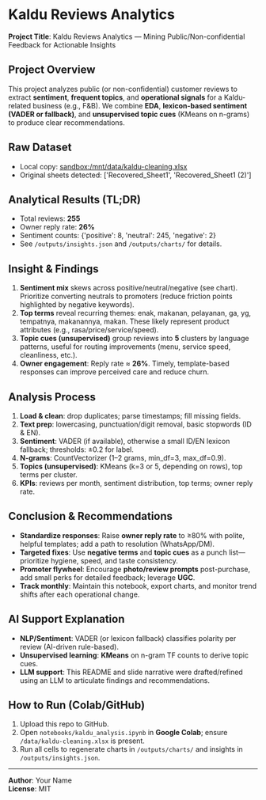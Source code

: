 # Kaldu Reviews Analytics

**Project Title**: Kaldu Reviews Analytics — Mining Public/Non-confidential Feedback for Actionable Insights

## Project Overview
This project analyzes public (or non-confidential) customer reviews to extract **sentiment**, **frequent topics**, and **operational signals** for a Kaldu-related business (e.g., F&B). We combine **EDA**, **lexicon-based sentiment (VADER or fallback)**, and **unsupervised topic cues** (KMeans on n-grams) to produce clear recommendations.

## Raw Dataset
- Local copy: [sandbox:/mnt/data/kaldu-cleaning.xlsx](sandbox:/mnt/data/kaldu-cleaning.xlsx)
- Original sheets detected: ['Recovered_Sheet1', 'Recovered_Sheet1 (2)']

## Analytical Results (TL;DR)
- Total reviews: **255**
- Owner reply rate: **26%**
- Sentiment counts: {'positive': 8, 'neutral': 245, 'negative': 2}
- See `/outputs/insights.json` and `/outputs/charts/` for details.

## Insight & Findings
1. **Sentiment mix** skews across positive/neutral/negative (see chart). Prioritize converting neutrals to promoters (reduce friction points highlighted by negative keywords).
2. **Top terms** reveal recurring themes: enak, makanan, pelayanan, ga, yg, tempatnya, makanannya, makan. These likely represent product attributes (e.g., rasa/price/service/speed).
3. **Topic cues (unsupervised)** group reviews into **5** clusters by language patterns, useful for routing improvements (menu, service speed, cleanliness, etc.).
4. **Owner engagement**: Reply rate ≈ **26%**. Timely, template-based responses can improve perceived care and reduce churn.

## Analysis Process
1. **Load & clean**: drop duplicates; parse timestamps; fill missing fields.
2. **Text prep**: lowercasing, punctuation/digit removal, basic stopwords (ID & EN).
3. **Sentiment**: VADER (if available), otherwise a small ID/EN lexicon fallback; thresholds: ±0.2 for label.
4. **N-grams**: CountVectorizer (1–2 grams, min_df=3, max_df=0.9).
5. **Topics (unsupervised)**: KMeans (k=3 or 5, depending on rows), top terms per cluster.
6. **KPIs**: reviews per month, sentiment distribution, top terms; owner reply rate.

## Conclusion & Recommendations
- **Standardize responses**: Raise **owner reply rate** to ≥80% with polite, helpful templates; add a path to resolution (WhatsApp/DM).
- **Targeted fixes**: Use **negative terms** and **topic cues** as a punch list—prioritize hygiene, speed, and taste consistency.
- **Promoter flywheel**: Encourage **photo/review prompts** post-purchase, add small perks for detailed feedback; leverage **UGC**.
- **Track monthly**: Maintain this notebook, export charts, and monitor trend shifts after each operational change.

## AI Support Explanation
- **NLP/Sentiment**: VADER (or lexicon fallback) classifies polarity per review (AI-driven rule-based).  
- **Unsupervised learning**: **KMeans** on n-gram TF counts to derive topic cues.  
- **LLM support**: This README and slide narrative were drafted/refined using an LLM to articulate findings and recommendations.

## How to Run (Colab/GitHub)
1. Upload this repo to GitHub.
2. Open `notebooks/kaldu_analysis.ipynb` in **Google Colab**; ensure `/data/kaldu-cleaning.xlsx` is present.
3. Run all cells to regenerate charts in `/outputs/charts/` and insights in `/outputs/insights.json`.

---
**Author**: Your Name  
**License**: MIT
